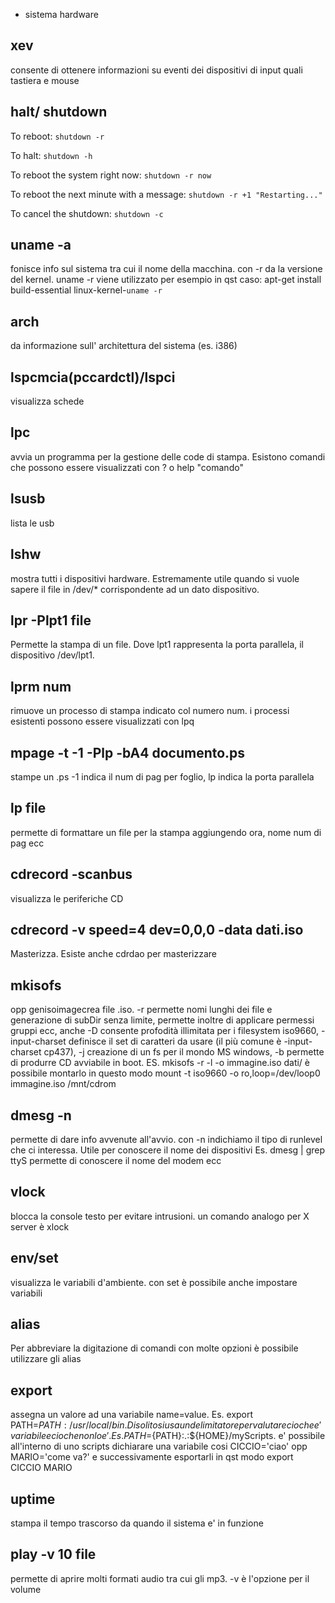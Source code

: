 
-  sistema hardware



## xev

consente di ottenere informazioni su eventi dei dispositivi di input quali tastiera e mouse




## halt/ shutdown

To reboot:
`shutdown -r`

To halt:
`shutdown -h`

To reboot the system right now:
`shutdown -r now`

To reboot the next minute with a message:
`shutdown -r +1 "Restarting..."`

To cancel the shutdown:
`shutdown -c`




## uname -a

fonisce info sul sistema tra cui il nome della macchina. con -r da la versione del kernel. uname -r viene utilizzato per esempio in qst caso: apt-get install build-essential linux-kernel-`uname -r`




## arch

da informazione sull' architettura del sistema (es. i386)




## lspcmcia(pccardctl)/lspci

visualizza schede





## lpc

avvia un programma per la gestione delle code di stampa. Esistono comandi che possono essere visualizzati con ? o help "comando"




## lsusb

lista le usb




## lshw

mostra tutti i dispositivi hardware. Estremamente utile quando si vuole sapere il file in /dev/* corrispondente ad un dato dispositivo.




## lpr -Plpt1 file

Permette la stampa di un file. Dove lpt1 rappresenta la porta parallela, il dispositivo /dev/lpt1.




## lprm num

rimuove un processo di stampa indicato col numero num. i processi esistenti possono essere visualizzati con lpq




## mpage -t -1 -Plp -bA4 documento.ps

stampe un .ps -1 indica il num di pag per foglio, lp indica la porta parallela




## lp file

permette di formattare un file per la stampa aggiungendo ora, nome num di pag ecc




## cdrecord -scanbus

visualizza le periferiche CD




## cdrecord -v speed=4 dev=0,0,0 -data dati.iso

Masterizza. Esiste anche cdrdao per masterizzare




## mkisofs

opp genisoimagecrea file .iso. -r permette nomi lunghi dei file e generazione di subDir senza limite, permette inoltre di applicare permessi gruppi ecc, anche -D consente profodità illimitata per i filesystem iso9660, -input-charset definisce il set di caratteri da usare (il più comune è -input-charset cp437), -j creazione di un fs per il mondo MS windows, -b permette di produrre CD avviabile in boot. ES.  mkisofs -r -l -o immagine.iso dati/ è possibile montarlo in questo modo mount -t iso9660 -o ro,loop=/dev/loop0 immagine.iso /mnt/cdrom




## dmesg -n

permette di dare info avvenute all'avvio. con -n indichiamo il tipo di runlevel che ci interessa. Utile per conoscere il nome dei dispositivi Es. dmesg | grep ttyS permette di conoscere il nome del modem ecc





## vlock

blocca la console testo per evitare intrusioni. un comando analogo per X server è xlock





## env/set

visualizza le variabili d'ambiente. con set è possibile anche impostare variabili





## alias

Per abbreviare la digitazione di comandi con molte opzioni è possibile utilizzare gli alias




## export

assegna un valore ad una variabile name=value. Es. export PATH=$PATH:/usr/local/bin. Di solito si usa un delimitatore per valutare cio che e' variabile e cio che non lo e'. Es. PATH=${PATH}:.:${HOME}/myScripts. e' possibile all'interno di uno scripts dichiarare una variabile cosi CICCIO='ciao' opp MARIO='come va?' e successivamente esportarli in qst modo export CICCIO MARIO




## uptime

stampa il tempo trascorso da quando il sistema e' in funzione




## play -v 10 file

permette di aprire molti formati audio tra cui gli mp3. -v è l'opzione per il volume





